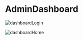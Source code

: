 # AdminDashboard 
![dashboardLogin](https://user-images.githubusercontent.com/42303025/65064801-86e44600-d957-11e9-8e21-1b33d1a5ba86.png)


![dashboardHome](https://user-images.githubusercontent.com/42303025/65064808-8946a000-d957-11e9-84d9-fd7b5576012f.png)
